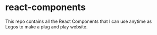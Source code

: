 # react-components
This repo contains all the React Components that I can use anytime as Legos to make a plug and play website.
